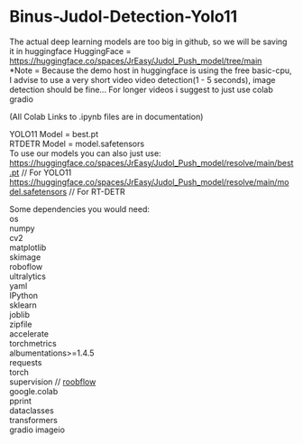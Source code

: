# Binus-Judol-Detection-Yolo11

The actual deep learning models are too big in github, so we will be saving it in huggingface
HuggingFace = https://huggingface.co/spaces/JrEasy/Judol_Push_model/tree/main  
*Note = Because the demo host in huggingface is using the free basic-cpu, I advise to use a very short video video detection(1 - 5 seconds), image detection should be fine... For longer videos i suggest to just use colab gradio

(All Colab Links to .ipynb files are in documentation)

YOLO11 Model = best.pt  
RTDETR Model = model.safetensors  
To use our models you can also just use:  
https://huggingface.co/spaces/JrEasy/Judol_Push_model/resolve/main/best.pt // For YOLO11  
https://huggingface.co/spaces/JrEasy/Judol_Push_model/resolve/main/model.safetensors // For RT-DETR  

Some dependencies you would need:    
os  
numpy  
cv2  
matplotlib  
skimage  
roboflow  
ultralytics  
yaml  
IPython  
sklearn  
joblib  
zipfile  
accelerate  
torchmetrics  
albumentations>=1.4.5  
requests  
torch  
supervision // [roobflow](https://github.com/roboflow/supervision.git)  
google.colab  
pprint  
dataclasses  
transformers   
gradio
imageio
